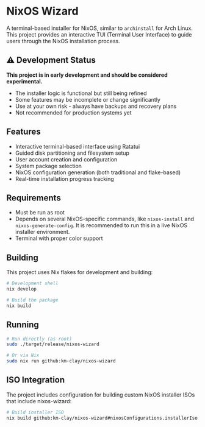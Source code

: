 # NixOS Wizard

A terminal-based installer for NixOS, similar to `archinstall` for Arch Linux. This project provides an interactive TUI (Terminal User Interface) to guide users through the NixOS installation process.

## ⚠️ Development Status

**This project is in early development and should be considered experimental.**

- The installer logic is functional but still being refined
- Some features may be incomplete or change significantly
- Use at your own risk - always have backups and recovery plans
- Not recommended for production systems yet

## Features

- Interactive terminal-based interface using Ratatui
- Guided disk partitioning and filesystem setup
- User account creation and configuration
- System package selection
- NixOS configuration generation (both traditional and flake-based)
- Real-time installation progress tracking

## Requirements

- Must be run as root
- Depends on several NixOS-specific commands, like `nixos-install` and `nixos-generate-config`. It is recommended to run this in a live NixOS installer environment.
- Terminal with proper color support

## Building

This project uses Nix flakes for development and building:

```bash
# Development shell
nix develop

# Build the package
nix build
```

## Running

```bash
# Run directly (as root)
sudo ./target/release/nixos-wizard

# Or via Nix
sudo nix run github:km-clay/nixos-wizard
```

## ISO Integration

The project includes configuration for building custom NixOS installer ISOs that include nixos-wizard:

```bash
# Build installer ISO
nix build github:km-clay/nixos-wizard#nixosConfigurations.installerIso.config.system.build.isoImage
```
